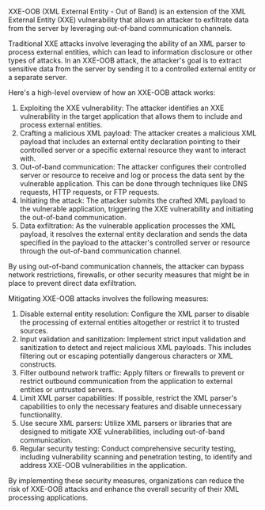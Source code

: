 XXE-OOB (XML External Entity - Out of Band) is an extension of the XML External Entity (XXE) vulnerability that allows an attacker to exfiltrate data from the server by leveraging out-of-band communication channels.

Traditional XXE attacks involve leveraging the ability of an XML parser to process external entities, which can lead to information disclosure or other types of attacks. In an XXE-OOB attack, the attacker's goal is to extract sensitive data from the server by sending it to a controlled external entity or a separate server.

Here's a high-level overview of how an XXE-OOB attack works:

1.  Exploiting the XXE vulnerability: The attacker identifies an XXE vulnerability in the target application that allows them to include and process external entities.
2.  Crafting a malicious XML payload: The attacker creates a malicious XML payload that includes an external entity declaration pointing to their controlled server or a specific external resource they want to interact with.
3.  Out-of-band communication: The attacker configures their controlled server or resource to receive and log or process the data sent by the vulnerable application. This can be done through techniques like DNS requests, HTTP requests, or FTP requests.
4.  Initiating the attack: The attacker submits the crafted XML payload to the vulnerable application, triggering the XXE vulnerability and initiating the out-of-band communication.
5.  Data exfiltration: As the vulnerable application processes the XML payload, it resolves the external entity declaration and sends the data specified in the payload to the attacker's controlled server or resource through the out-of-band communication channel.

By using out-of-band communication channels, the attacker can bypass network restrictions, firewalls, or other security measures that might be in place to prevent direct data exfiltration.

Mitigating XXE-OOB attacks involves the following measures:

1.  Disable external entity resolution: Configure the XML parser to disable the processing of external entities altogether or restrict it to trusted sources.
2.  Input validation and sanitization: Implement strict input validation and sanitization to detect and reject malicious XML payloads. This includes filtering out or escaping potentially dangerous characters or XML constructs.
3.  Filter outbound network traffic: Apply filters or firewalls to prevent or restrict outbound communication from the application to external entities or untrusted servers.
4.  Limit XML parser capabilities: If possible, restrict the XML parser's capabilities to only the necessary features and disable unnecessary functionality.
5.  Use secure XML parsers: Utilize XML parsers or libraries that are designed to mitigate XXE vulnerabilities, including out-of-band communication.
6.  Regular security testing: Conduct comprehensive security testing, including vulnerability scanning and penetration testing, to identify and address XXE-OOB vulnerabilities in the application.

By implementing these security measures, organizations can reduce the risk of XXE-OOB attacks and enhance the overall security of their XML processing applications.